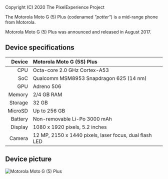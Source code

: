 Copyright (C) 2020 The PixelExperience Project

The Motorola Moto G (5) Plus (codenamed _"potter"_) is a mid-range phone from Motorola.

Motorola Moto G (5) Plus was announced and released in August 2017.

## Device specifications

| Device       | Motorola Moto G (5S) Plus                                
| -----------: | :---------------------------------------------- 
| CPU          | Octa-core 2.0 GHz Cortex-A53
| SoC          | Qualcomm MSM8953 Snapdragon 625 (14 nm)
| GPU          | Adreno 506
| Memory       | 2/4 GB RAM
| Storage      | 32 GB
| MicroSD      | Up to 256 GB
| Battery      | Non-removable Li-Po 3000 mAh
| Display      | 1080 x 1920 pixels, 5.2 inches
| Camera       | 12 MP, 2150 x 1440 pixels, laser focus, dual flash LED       

## Device picture

![Motorola Moto G (5) Plus](https://www.pngkey.com/png/full/175-1756672_moto-g5-plus-motorola-moto-g5-plus-lunar.png "Motorola Moto G (5) Plus")
